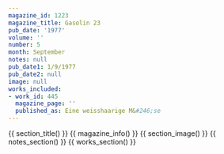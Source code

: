 ```yaml
---
magazine_id: 1223
magazine_title: Gasolin 23
pub_date: '1977'
volume: ''
number: 5
month: September
notes: null
pub_date1: 1/9/1977
pub_date2: null
image: null
works_included:
- work_id: 445
  magazine_page: ''
  published_as: Eine weisshaarige M&#246;se
---
```


{{ section_title() }}
{{ magazine_info() }}
{{ section_image() }}
{{ notes_section() }}
{{ works_section() }}
